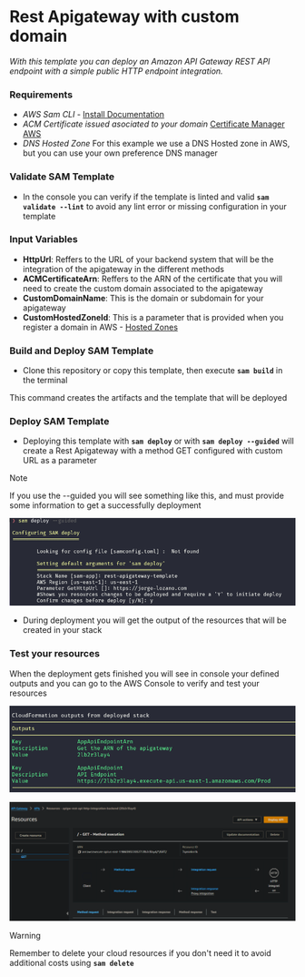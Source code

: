 # Rest Apigateway with custom domain

*With this template you can deploy an Amazon API Gateway REST API endpoint with a simple public HTTP endpoint integration.*

### Requirements
* *AWS Sam CLI*  - [Install Documentation](https://docs.aws.amazon.com/serverless-application-model/latest/developerguide/install-sam-cli.html)
* *ACM Certificate issued asociated to your domain*  [Certificate Manager AWS](https://aws.amazon.com/es/certificate-manager/?nc=sn&loc=1)
* *DNS Hosted Zone* For this example we use a DNS Hosted zone in AWS, but you can use your own preference DNS manager

### Validate SAM Template
* In the console you can verify if the template is linted and valid **``` sam validate --lint ```** to avoid any lint error or missing configuration in your template

### Input Variables
* **HttpUrl**: Reffers to the URL of your backend system that will be the integration of the apigateway in the different methods
* **ACMCertificateArn**: Reffers to the ARN of the certificate that you will need to create the custom domain associated to the apigateway
* **CustomDomainName**: This is the domain or subdomain for your apigateway
* **CustomHostedZoneId**: This is a parameter that is provided when you register a domain in AWS - [Hosted Zones](https://docs.aws.amazon.com/Route53/latest/DeveloperGuide/hosted-zones-working-with.html)

### Build and Deploy SAM Template

* Clone this repository or copy this template, then execute **``` sam build ```** in the terminal

This command creates the artifacts and the template that will be deployed

### Deploy SAM Template

* Deploying this template with **``` sam deploy ```**  or with **```sam deploy --guided```** will create a Rest Apigateway with a method GET configured with custom URL as a parameter

> [!NOTE]
> If you use the --guided you will see something like this, and must provide some information to get a successfully deployment

![Screenshot](deploy.png)

* During deployment you will get the output of the resources that will be created in your stack

### Test your resources
When the deployment gets finished you will see in console your defined outputs and you can go to the AWS Console to verify and test your resources

![Screenshot](outputs.png)

![Screenshot](cloud.png)

> [!WARNING]
> Remember to delete your cloud resources if you don't need it to avoid additional costs using **``` sam delete ```**

